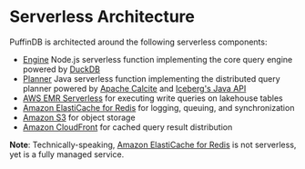 # Serverless Architecture

PuffinDB is architected around the following serverless components:

- [Engine](../functions/engine/README.md) Node.js serverless function implementing the core query engine powered by [DuckDB](https://duckdb.org/)
- [Planner](../functions/planner/README.md) Java serverless function implementing the distributed query planner powered by [Apache Calcite](https://calcite.apache.org/) and [Iceberg's Java API](https://iceberg.apache.org/docs/latest/api/)
- [AWS EMR Serverless](https://aws.amazon.com/emr/serverless/) for executing write queries on lakehouse tables
- [Amazon ElastiCache for Redis](https://aws.amazon.com/elasticache/redis/) for logging, queuing, and synchronization
- [Amazon S3](https://aws.amazon.com/s3/) for object storage
- [Amazon CloudFront](https://aws.amazon.com/cloudfront/) for cached query result distribution

**Note**: Technically-speaking, [Amazon ElastiCache for Redis](https://aws.amazon.com/elasticache/redis/) is not serverless, yet is a fully managed service.
